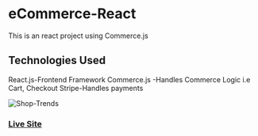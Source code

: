 
# eCommerce-React

This is an react project using Commerce.js
## Technologies Used
React.js-Frontend Framework
Commerce.js -Handles Commerce Logic i.e Cart, Checkout
Stripe-Handles payments

![Shop-Trends](https://user-images.githubusercontent.com/67471383/126264619-8c916c12-3aec-4e2b-8101-64c96dbe5575.png)

### [Live Site](https://ecommerce-react-app1.netlify.app/)
